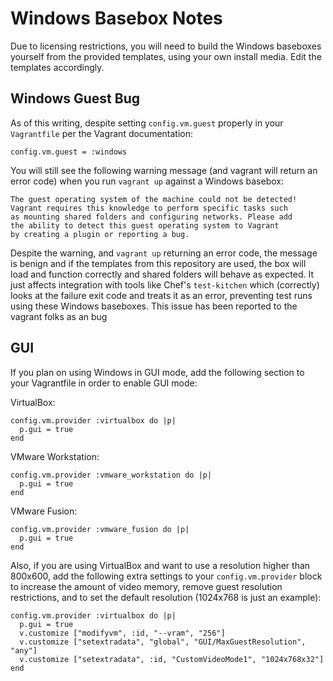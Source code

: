 Windows Basebox Notes
=====================

Due to licensing restrictions, you will need to build the Windows baseboxes
yourself from the provided templates, using your own install media.  Edit
the templates accordingly.

Windows Guest Bug
-----------------

As of this writing, despite setting `config.vm.guest` properly in your `Vagrantfile` 
per the Vagrant documentation:

    config.vm.guest = :windows
    
You will still see the following warning message (and vagrant will return an error code)
when you run `vagrant up` against a Windows basebox:

    The guest operating system of the machine could not be detected!
    Vagrant requires this knowledge to perform specific tasks such
    as mounting shared folders and configuring networks. Please add
    the ability to detect this guest operating system to Vagrant
    by creating a plugin or reporting a bug.

Despite the warning, and `vagrant up` returning an error code, the message is benign and if
the templates from this repository are used, the box will load and function correctly and
shared folders will behave as expected.  It just affects integration with tools like Chef's 
`test-kitchen` which (correctly) looks at the failure exit code and treats it as an error,
preventing test runs using these Windows baseboxes.  This issue has been reported to 
the vagrant folks as an bug

GUI
---

If you plan on using Windows in GUI mode, add the following section to your
Vagrantfile in order to enable GUI mode:

VirtualBox:

    config.vm.provider :virtualbox do |p|
      p.gui = true
    end

VMware Workstation:

    config.vm.provider :vmware_workstation do |p|
      p.gui = true
    end

VMware Fusion:

    config.vm.provider :vmware_fusion do |p|
      p.gui = true
    end

Also, if you are using VirtualBox and want to use a resolution higher than
800x600, add the following extra settings to your `config.vm.provider` block
to increase the amount of video memory, remove guest resolution restrictions,
and to set the default resolution (1024x768 is just an example):

    config.vm.provider :virtualbox do |p|
      p.gui = true
      v.customize ["modifyvm", :id, "--vram", "256"]
      v.customize ["setextradata", "global", "GUI/MaxGuestResolution", "any"]
      v.customize ["setextradata", :id, "CustomVideoMode1", "1024x768x32"]
    end
